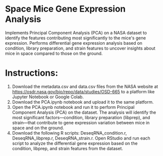 # Space Mice Gene Expression Analysis

Implements Principal Component Analysis (PCA) on a NASA dataset to identify the features contributing most significantly to the mice's gene expression. Performs differential gene expression analysis based on condition, library preparation, and strain features to uncover insights about mice in space compared to those on the ground.

# Instructions:
  1) Download the metadata.csv and data.csv files from the NASA website at https://osdr.nasa.gov/bio/repo/data/studies/OSD-665 to a platform like Jupyter Notebook or Google Colab.
  2) Download the PCA.ipynb notebook and upload it to the same platform.
  3) Open the PCA.ipynb notebook and run it to perform Principal Component Analysis (PCA) on the dataset. The analysis will identify the most significant factors—condition, library preparation (libprep), and strain—that contribute to gene expression variation between mice in space and on the ground.
  4) Download the following R scripts: DeseqRNA_condition.r, DeseqRNA_libprep.r, DeseqRNA_strain.r. Open RStudio and run each script to analyze the differential gene expression based on the condition, libprep, and strain features from the dataset.
